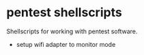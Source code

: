 # pentest shellscripts

Shellscripts for working with pentest software.

- setup wifi adapter to monitor mode
